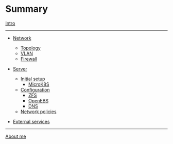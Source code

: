 # Summary

[Intro](./intro.md)

---
- [Network](./network/index.md)
  - [Topology]()
  - [VLAN]()
  - [Firewall](./network/firewall.md)

- [Server](./server/index.md)
  - [Initial setup]()
    - [MicroK8S]()
  - [Configuration]()
    - [ZFS](./configuration/zfs.md)
    - [OpenEBS]()
    - [DNS]()
  - [Network policies]()
- [External services]()

---
[About me](./about-me.md)
